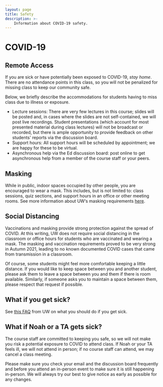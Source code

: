 ```yaml
---
layout: page
title: Safety
description: >-
    Information about COVID-19 safety.
---
```


# COVID-19

## Remote Access

If you are sick or have potentially been exposed to COVID-19, *stay home*. There are no attendance points in this class, so you will not be penalized for missing class to keep our community safe. 

Below, we briefly describe the accommodations for students having to miss class due to illness or exposure.

- Lecture sessions: There are very few lectures in this course; slides will be posted and, in cases where the slides are not self-contained, we will post live recordings.  Student presentations (which account for most presented material during class lectures) will not be broadcast or recorded, but there is ample opportunity to provide feedback on other students' reports via the discussion board.
- Support hours:  All support hours will be scheduled by appointment; we are happy for these to be virtual.
- Asynchronous help via the Ed discussion board:   post online to get asynchronous help from a member of the course staff or your peers.

## Masking

While in public, indoor spaces occupied by other people, you are encouraged to wear a mask. This includes, but is not limited to: class sessions, quiz sections, and support hours in an office or other meeting rooms. See more information about UW‘s masking requirements [here](https://www.ehs.washington.edu/covid-19-prevention-and-response/face-covering-requirements).

## Social Distancing

Vaccinations and masking provide strong protection against the spread of COVID. At this writing, UW does not require social distancing in the classroom or office hours for students who are vaccinated and wearing a mask. The masking and vaccination requirements proved to be very strong in Autumn 2021, leading to no known documented COVID cases that came from transmission in a classroom.

Of course, some students might feel more comfortable keeping a little distance. If you would like to keep space between you and another student, please  ask them to leave a space between you and them if there is room available. Similarly, if someone asks you to maintain a space between them, please respect that request if possible.

## What if you get sick?

See [this FAQ](https://www.washington.edu/coronavirus/faq/) from UW on what you should do if you get sick. 

## What if Noah or a TA gets sick?

The course staff are committed to keeping you safe, so we will not make you risk a potential exposure to COVID to attend class. If Noah or your TA feels ill, we will not attend in person; if no course staff can attend, we may cancel a class meeting.

Please make sure you check your email and the discussion board frequently and before you attend an in-person event to make sure it is still happening in-person. We will always try our best to give notice as early as possible for any changes.
